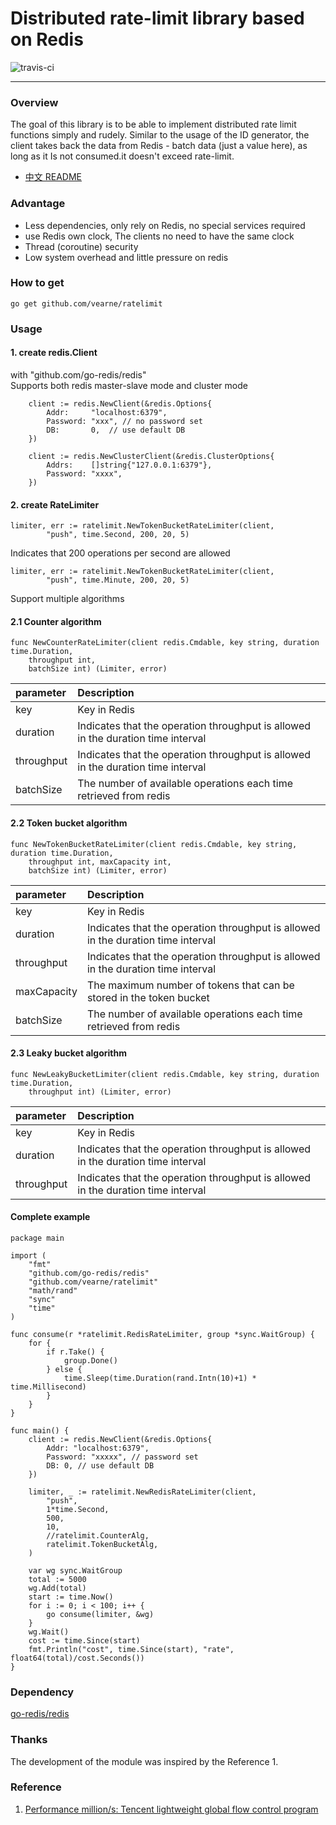 # Distributed rate-limit library based on Redis
![travis-ci](https://www.travis-ci.org/vearne/ratelimit.svg?branch=master)

---

### Overview
The goal of this library is to be able to implement distributed rate limit functions simply and rudely. Similar to the usage of the ID generator, the client takes back the data from Redis - batch data (just a value here), as long as it Is not consumed.it doesn't exceed rate-limit.

* [中文 README](https://github.com/vearne/ratelimit/blob/master/README_zh.md)

### Advantage
* Less dependencies, only rely on Redis, no special services required
* use Redis own clock, The clients no need to have the same clock
* Thread (coroutine) security
* Low system overhead and little pressure on redis

### How to get
```
go get github.com/vearne/ratelimit
```
### Usage
#### 1. create redis.Client
with "github.com/go-redis/redis"   
Supports both redis master-slave mode and cluster mode
```
	client := redis.NewClient(&redis.Options{
		Addr:     "localhost:6379",
		Password: "xxx", // no password set
		DB:       0,  // use default DB
	})
```
```
	client := redis.NewClusterClient(&redis.ClusterOptions{
		Addrs:    []string{"127.0.0.1:6379"},
		Password: "xxxx",
	})
```

#### 2. create RateLimiter
```
limiter, err := ratelimit.NewTokenBucketRateLimiter(client,                
        "push", time.Second, 200, 20, 5)
```
Indicates that 200 operations per second are allowed
```
limiter, err := ratelimit.NewTokenBucketRateLimiter(client,                
        "push", time.Minute, 200, 20, 5)
```
Support multiple algorithms   


#### 2.1 Counter algorithm
```
func NewCounterRateLimiter(client redis.Cmdable, key string, duration time.Duration,
	throughput int,
	batchSize int) (Limiter, error)
```

|parameter|Description|
|:---|:---|
|key|Key in Redis|
|duration|Indicates that the operation throughput is allowed in the duration time interval|
|throughput|Indicates that the operation throughput is allowed in the duration time interval|
|batchSize|The number of available operations each time retrieved from redis|

#### 2.2 Token bucket algorithm
```
func NewTokenBucketRateLimiter(client redis.Cmdable, key string, duration time.Duration,
	throughput int, maxCapacity int,
	batchSize int) (Limiter, error)
```

|parameter|Description|
|:---|:---|
|key|Key in Redis|
|duration|Indicates that the operation throughput is allowed in the duration time interval|
|throughput|Indicates that the operation throughput is allowed in the duration time interval|
|maxCapacity|The maximum number of tokens that can be stored in the token bucket|
|batchSize|The number of available operations each time retrieved from redis|

#### 2.3 Leaky bucket algorithm
```
func NewLeakyBucketLimiter(client redis.Cmdable, key string, duration time.Duration,
	throughput int) (Limiter, error)
```

|parameter|Description|
|:---|:---|
|key|Key in Redis|
|duration|Indicates that the operation throughput is allowed in the duration time interval|
|throughput|Indicates that the operation throughput is allowed in the duration time interval|



#### Complete example
```
package main

import (
	"fmt"
	"github.com/go-redis/redis"
	"github.com/vearne/ratelimit"
	"math/rand"
	"sync"
	"time"
)

func consume(r *ratelimit.RedisRateLimiter, group *sync.WaitGroup) {
	for {
		if r.Take() {
			group.Done()
		} else {
			time.Sleep(time.Duration(rand.Intn(10)+1) * time.Millisecond)
		}
	}
}

func main() {
	client := redis.NewClient(&redis.Options{
		Addr: "localhost:6379",
		Password: "xxxxx", // password set
		DB: 0, // use default DB
	})

	limiter, _ := ratelimit.NewRedisRateLimiter(client,
		"push",
		1*time.Second,
		500,
		10,
		//ratelimit.CounterAlg,
		ratelimit.TokenBucketAlg,
	)

	var wg sync.WaitGroup
	total := 5000
	wg.Add(total)
	start := time.Now()
	for i := 0; i < 100; i++ {
		go consume(limiter, &wg)
	}
	wg.Wait()
	cost := time.Since(start)
	fmt.Println("cost", time.Since(start), "rate", float64(total)/cost.Seconds())
}
```
### Dependency
[go-redis/redis](https://github.com/go-redis/redis)

### Thanks
The development of the module was inspired by the Reference 1.



### Reference
1. [Performance million/s: Tencent lightweight global flow control program](http://wetest.qq.com/lab/view/320.html)




